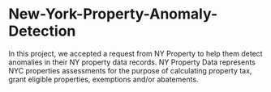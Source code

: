 # New-York-Property-Anomaly-Detection
In this project, we accepted a request from NY Property to help them detect anomalies in their NY property data records. NY Property Data represents NYC properties assessments for the purpose of calculating property tax, grant eligible properties, exemptions and/or abatements.
